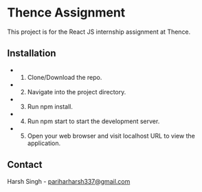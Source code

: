 # Thence Assignment

This project is for the React JS internship assignment at Thence.

## Installation

- 1. Clone/Download the repo.
- 2. Navigate into the project directory.
- 3. Run npm install.
- 4. Run npm start to start the development server.
- 5. Open your web browser and visit localhost URL to view the application.

## Contact

Harsh Singh - pariharharsh337@gmail.com
